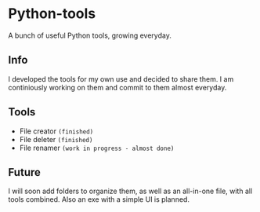 # Python-tools
A bunch of useful Python tools, growing everyday.
## Info
I developed the tools for my own use and decided to share them. I am continiously working on them and commit to them almost everyday.
## Tools
- File creator `(finished)`
- File deleter `(finished)`
- File renamer `(work in progress - almost done)`
## Future
I will soon add folders to organize them, as well as an all-in-one file, with all tools combined. Also an exe with a simple UI is planned.
